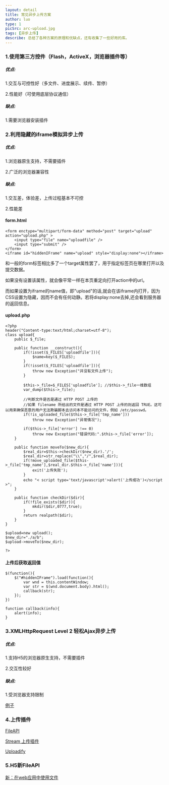 ```yaml
---
layout: detail
title: 常见异步上传方案
author: luo
type: 1
picSrc: arc-upload.jpg
tags: [异步上传]
describe: 总结了各种方案的原理和优缺点，还有收集了一些好用的库。
---
```


### 1.使用第三方控件（Flash，ActiveX，浏览器插件等） ###

##### 优点: #####

1.交互与可控性好（多文件、进度展示、续传、暂停）

2.性能好（可使用底层协议通信）

##### 缺点: #####

1.需要浏览器安装插件

### 2.利用隐藏的iframe模拟异步上传 ###

##### 优点: #####

1.浏览器原生支持，不需要插件

2.广泛的浏览器兼容性

##### 缺点: #####

1.交互差，体验差，上传过程基本不可控

2.性能差


#### form.html ####

    <form enctype="multipart/form-data" method="post" target="upload" action="upload.php" > 
        <input type="file" name="uploadfile" />
        <input type="submit" /> 
    </form> 
    <iframe id="hiddenIFrame" name="upload" style="display:none"></iframe> 

和一般的form标签相比多了一个target属性罢了，用于指定标签页在哪里打开以及提交数据。 

如果没有设置该属性，就会像平常一样在本页重定向打开action中的url。

而如果设置为iframe的name值，即"upload"的话,就会在该iframe内打开，因为CSS设置为隐藏，因而不会有任何动静。若将display:none去掉,还会看到服务器的返回信息。 

#### upload.php ####

    <?php
    header("Content-type:text/html;charset=utf-8");
    class upload{
        public $_file;
        
        public function __construct(){
            if(!isset($_FILES['uploadfile'])){
                $name=key($_FILES);
            }
            if(!isset($_FILES['uploadfile'])){
                throw new Exception("并没有文件上传"); 
            }
            
            $this->_file=$_FILES['uploadfile']; //$this->_file一维数组
            var_dump($this->_file);

            //判断文件是否是通过 HTTP POST 上传的
            //如果 filename 所给出的文件是通过 HTTP POST 上传的则返回 TRUE。这可以用来确保恶意的用户无法欺骗脚本去访问本不能访问的文件，例如 /etc/passwd。 
            if(!is_uploaded_file($this->_file['tmp_name'])) 
                throw new Exception("异常情况"); 

            if($this->_file['error'] !== 0) 
                throw new Exception("错误代码:".$this->_file['error']); 
        }
        
        public function moveTo($new_dir){
            $real_dir=$this->checkDir($new_dir).'/';
            $real_dir=str_replace("\\","/",$real_dir);
            if(!move_uploaded_file($this->_file['tmp_name'],$real_dir.$this->_file['name'])){
                exit('上传失败');
            }
            echo "< script type='text/javascript'>alert('上传成功')</script >";
        }
        
        public function checkDir($dir){
            if(!file_exists($dir)){
                mkdir($dir,0777,true);
            }
            return realpath($dir);    
        }
    }

    $upload=new upload();
    $new_dir="./a/b";
    $upload->moveTo($new_dir);

    ?>

#### 上传后获取返回值 ####

    $(function(){
    	$("#hiddenIFrame").load(function(){
    		var wnd = this.contentWindow;
    		var str = $(wnd.document.body).html();
    		callback(str);
    	});
    })

    function callback(info){
    	alert(info);
    }

### 3.XMLHttpRequest Level 2 轻松Ajax异步上传 ###

##### 优点: #####

1.支持H5的浏览器原生支持，不需要插件

2.交互性较好

##### 缺点: #####

1.受浏览器支持限制

[例子][1]

[1]: http://my.oschina.net/indestiny/blog/215472 "例子"

### 4.上传插件 ###

[FileAPI][2]

[2]: http://github.com/mailru/FileAPI "FileAPI"

[Stream 上传插件][2]

[2]: http://www.twinkling.cn/ "Stream 上传插件"

[Uploadify][3]

[3]: http://my.oschina.net/indestiny/blog/215472 "Uploadify"

### 5.H5新FileAPI ###

[新：在web应用中使用文件][3]

[3]: http://developer.mozilla.org/zh-CN/docs/Using_files_from_web_applications "新：在web应用中使用文件"